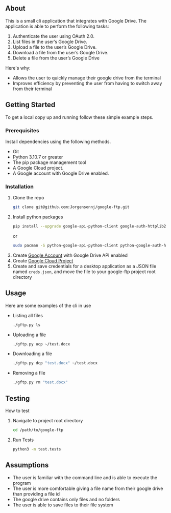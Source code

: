 ## About

This is a small cli application that integrates with Google Drive. The application is able to perform the following tasks:

1. Authenticate the user using OAuth 2.0.
2. List files in the user’s Google Drive.
3. Upload a file to the user’s Google Drive.
4. Download a file from the user’s Google Drive.
5. Delete a file from the user’s Google Drive

Here's why:
* Allows the user to quickly manage their google drive from the terminal
* Improves efficiency by preventing the user from having to switch away from their terminal

## Getting Started

To get a local copy up and running follow these simple example steps.

### Prerequisites

Install dependencies using the following methods.
* Git
* Python 3.10.7 or greater
* The pip package management tool
* A Google Cloud project.
* A Google account with Google Drive enabled.

### Installation

1. Clone the repo
   ```sh
   git clone git@github.com:Jorgensonnj/google-ftp.git
   ```
2. Install python packages
   ```sh
   pip install --upgrade google-api-python-client google-auth-httplib2 google-auth-oauthlib
   ```
   or
   ```sh
   sudo pacman -S python-google-api-python-client python-google-auth-httplib2 python-google-auth-oauthlib
   ```
3. Create [Google Account](https://developers.google.com/workspace/guides/create-project) with Google Drive API enabled
4. Create [Google Cloud Project](https://developers.google.com/drive/api/quickstart/python)
5. Create and save credentials for a desktop application as a JSON file named `creds.json`, and move the file to your google-ftp project root directory

## Usage

Here are some examples of the cli in use

* Listing all files
  ```sh
  ./gftp.py ls
  ```
* Uploading a file
  ```sh
  ./gftp.py ucp ~/test.docx
  ```
* Downloading a file
  ```sh
  ./gftp.py dcp "test.docx" ~/test.docx
  ```
* Removing a file
  ```sh
  ./gftp.py rm "test.docx"
  ```

## Testing

How to test

1. Navigate to project root directory
   ```sh
   cd /path/to/google-ftp
   ```
2. Run Tests
   ```sh
   python3 -m test.tests
   ```
## Assumptions

* The user is familiar with the command line and is able to execute the program
* The user is more comfortable giving a file name from their google drive than providing a file id
* The google drive contains only files and no folders
* The user is able to save files to their file system
